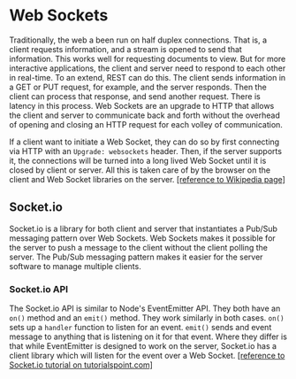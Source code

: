 # Web Sockets

Traditionally, the web a been run on half duplex connections. That is, a client requests information, and a stream is opened to send that information. This works well for requesting documents to view. But for more interactive applications, the client and server need to respond to each other in real-time. To an extend, REST can do this. The client sends information in a GET or PUT request, for example, and the server responds. Then the client can process that response, and send another request. There is latency in this process. Web Sockets are an upgrade to HTTP that allows the client and server to communicate back and forth without the overhead of opening and closing an HTTP request for each volley of communication.

If a client want to initiate a Web Socket, they can do so by first connecting via HTTP with an `Upgrade: websockets` header. Then, if the server supports it, the connections will be turned into a long lived Web Socket until it is closed by client or server. All this is taken care of by the browser on the client and Web Socket libraries on the server. [[reference to Wikipedia page]](https://en.wikipedia.org/wiki/WebSocket)

## Socket.io

Socket.io is a library for both client and server that instantiates a Pub/Sub messaging pattern over Web Sockets. Web Sockets makes it possible for the server to push a message to the client without the client polling the server. The Pub/Sub messaging pattern makes it easier for the server software to manage multiple clients.

### Socket.io API

The Socket.io API is similar to Node's EventEmitter API. They both have an `on()` method and an `emit()` method. They work similarly in both cases. `on()` sets up a `handler` function to listen for an event. `emit()` sends and event message to anything that is listening on it for that event. Where they differ is that while EventEmitter is designed to work on the server, Socket.io has a client library which will listen for the event over a Web Socket. [[reference to Socket.io tutorial on tutorialspoint.com]](https://www.tutorialspoint.com/socket.io/)
